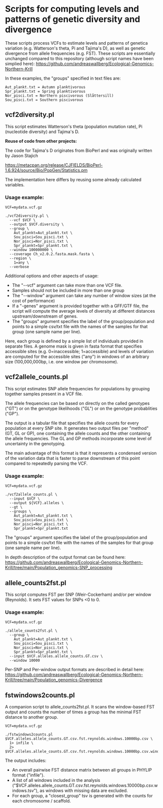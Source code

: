 # Scripts for computing levels and patterns of genetic diversity and divergence

These scripts process VCFs to estimate levels and patterns of genetica variation (e.g. Watterson's theta, Pi and Tajima's D), as well as genetic divergence from allele frequencies (e.g. FST).
These scripts are essentially unchanged compared to this repository (although script names have been simplied here): https://github.com/andreaswallberg/Ecological-Genomics-Northern-Krill

In these examples, the "groups" specified in text files are:

```
Aut_plankt.txt = Autumn planktivorous
Spr_plankt.txt = Spring planktivorous
Nor_pisci.txt = Northern piscivorous (Slåttersill)
Sou_pisci.txt = Southern piscivorous
```

## vcf2diversity.pl

This script estimates Watterson's theta (population mutation rate), Pi (nucleotide diversity) and Tajima's D.

**Reuse of code from other projects:**

The code for Tajima's D originates from BioPerl and was originally written by Jason Stajich

https://metacpan.org/release/CJFIELDS/BioPerl-1.6.924/source/Bio/PopGen/Statistics.pm

The implementation here differs by reusing some already calculated variables.

### Usage example:

```
VCF=mydata.vcf.gz

./vcf2diversity.pl \
  --vcf $VCF \
  --output $VCF.diversity \
  --group \
    Aut_plankt=Aut_plankt.txt \
    Sou_pisci=Sou_pisci.txt \
    Nor_pisci=Nor_pisci.txt \
    Spr_plankt=Spr_plankt.txt \
  --window 100000000 \
  --coverage Ch_v2.0.2.fasta.mask.fasta \
  --region \
    1=any \
  --verbose
```

Additional options and other aspects of usage:

- The "--vcf" argument can take more than one VCF file.
- Samples should not be included in more than one group
- The "--window" argument can take any number of window sizes (at the cost of performance)
- If a "-genes" argument is provided together with a GFF/GTF file, the script will compute the average levels of diversity at different distances upstream/downstream of genes.
- The "groups" argument specifies the label of the group/population and points to a simple csv/txt file with the names of the samples for that group (one sample name per line).

Here, each group is defined by a simple list of individuals provided in separate files. A genome mask is given in fasta format that specifies accessible sites (e.g. 0=inaccessible; 1=accessible) and levels of variation are computed for the accessible sites ("any") in windows of an arbitrary size (100,000,000bp, i.e. one window per chromosome).

## vcf2allele_counts.pl

This script estimates SNP allele frequencies for populations by grouping together samples present in a VCF file.

The allele frequencies can be based on directly on the called genotypes ("GT") or on the genotype likelihoods ("GL") or on the genotype probablities ("GP").

The output is a tabular file that specifies the allele counts for every population at every SNP site. It generates two output files per "method" (GT, GL or GP), one containing the allele counts and the other containing the allele frequencies. The GL and GP methods incorporate some level of uncertainty in the genotyping.

The main advantage of this format is that it represents a condensed version of the variation data that is faster to parse downstream of this point compared to repeatedly parsing the VCF.

### Usage example:

```
VCF=mydata.vcf.gz

./vcf2allele_counts.pl \
  --input $VCF \
  --output ${VCF}.alleles \
  --gt \
  --groups \
    Aut_plankt=Aut_plankt.txt \
    Sou_pisci=Sou_pisci.txt \
    Nor_pisci=Nor_pisci.txt \
    Spr_plankt=Spr_plankt.txt
```

The "groups" argument specifies the label of the group/population and points to a simple csv/txt file with the names of the samples for that group (one sample name per line).

In depth description of the output format can be found here: https://github.com/andreaswallberg/Ecological-Genomics-Northern-Krill/tree/main/Population_genomics-SNP_processing

## allele_counts2fst.pl

This script computes FST per SNP (Weir-Cockerham) and/or per window (Reynolds). It sets FST values for SNPs <0 to 0.

### Usage example:

```
VCF=mydata.vcf.gz

./allele_counts2fst.pl \
  --group \
    Aut_plankt=Aut_plankt.txt \
    Sou_pisci=Sou_pisci.txt \
    Nor_pisci=Nor_pisci.txt \
    Spr_plankt=Spr_plankt.txt \
  --input $VCF.alleles.allele_counts.GT.csv \
  --window 10000
```

Per-SNP and Per-window output formats are described in detail here: https://github.com/andreaswallberg/Ecological-Genomics-Northern-Krill/tree/main/Population_genomics-Divergence

## fstwindows2counts.pl

A companion script to allele_counts2fst.pl. It scans the window-based FST output and counts the number of times a group has the minimal FST distance to another group.

```
VCF=mydata.vcf.gz

./fstwindows2counts.pl $VCF.alleles.allele_counts.GT.csv.fst.reynolds.windows.10000bp.csv \
  1> infile \
  2> $VCF.alleles.allele_counts.GT.csv.fst.reynolds.windows.10000bp.csv.windows.tsv
```
The output includes:

- An overall pairwise FST distance matrix between all groups in PHYLIP format ("infile").
- A list of all windows included in the analysis ("$VCF.alleles.allele_counts.GT.csv.fst.reynolds.windows.10000bp.csv.windows.tsv"), as windows with missing data are excluded.
- For each group, a "closest_group" tsv is generated with the counts for each chromosome / scaffold.
